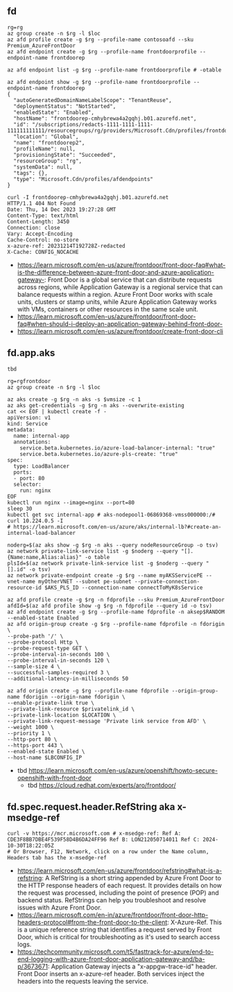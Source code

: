 ## fd

```
rg=rg
az group create -n $rg -l $loc
az afd profile create -g $rg --profile-name contosoafd --sku Premium_AzureFrontDoor
az afd endpoint create -g $rg --profile-name frontdoorprofile --endpoint-name frontdoorep
```

```
az afd endpoint list -g $rg --profile-name frontdoorprofile # -otable

az afd endpoint show -g $rg --profile-name frontdoorprofile --endpoint-name frontdoorep
{
  "autoGeneratedDomainNameLabelScope": "TenantReuse",
  "deploymentStatus": "NotStarted",
  "enabledState": "Enabled",
  "hostName": "frontdoorep-cmhybrewa4a2gqhj.b01.azurefd.net",
  "id": "/subscriptions/redacts-1111-1111-1111-111111111111/resourcegroups/rg/providers/Microsoft.Cdn/profiles/frontdoorprofile/afdendpoints/frontdoorep2",
  "location": "Global",
  "name": "frontdoorep2",
  "profileName": null,
  "provisioningState": "Succeeded",
  "resourceGroup": "rg",
  "systemData": null,
  "tags": {},
  "type": "Microsoft.Cdn/profiles/afdendpoints"
}
 
curl -I frontdoorep-cmhybrewa4a2gqhj.b01.azurefd.net
HTTP/1.1 404 Not Found
Date: Thu, 14 Dec 2023 19:27:28 GMT
Content-Type: text/html
Content-Length: 3450
Connection: close
Vary: Accept-Encoding
Cache-Control: no-store
x-azure-ref: 20231214T192728Z-redacted
X-Cache: CONFIG_NOCACHE
```

- https://learn.microsoft.com/en-us/azure/frontdoor/front-door-faq#what-is-the-difference-between-azure-front-door-and-azure-application-gateway-: Front Door is a global service that can distribute requests across regions, while Application Gateway is a regional service that can balance requests within a region. Azure Front Door works with scale units, clusters or stamp units, while Azure Application Gateway works with VMs, containers or other resources in the same scale unit.
- https://learn.microsoft.com/en-us/azure/frontdoor/front-door-faq#when-should-i-deploy-an-application-gateway-behind-front-door-
- https://learn.microsoft.com/en-us/azure/frontdoor/create-front-door-cli

## fd.app.aks

```
tbd

rg=rgfrontdoor
az group create -n $rg -l $loc

az aks create -g $rg -n aks -s $vmsize -c 1
az aks get-credentials -g $rg -n aks --overwrite-existing
cat << EOF | kubectl create -f -
apiVersion: v1
kind: Service
metadata:
  name: internal-app
  annotations:
    service.beta.kubernetes.io/azure-load-balancer-internal: "true"
    service.beta.kubernetes.io/azure-pls-create: "true"
spec:
  type: LoadBalancer
  ports:
  - port: 80
  selector:
    run: nginx
EOF
kubectl run nginx --image=nginx --port=80
sleep 30
kubectl get svc internal-app # aks-nodepool1-06869368-vmss000000:/# curl 10.224.0.5 -I
# https://learn.microsoft.com/en-us/azure/aks/internal-lb?#create-an-internal-load-balancer

noderg=$(az aks show -g $rg -n aks --query nodeResourceGroup -o tsv) 
az network private-link-service list -g $noderg --query "[].{Name:name,Alias:alias}" -o table
plsId=$(az network private-link-service list -g $noderg --query "[].id" -o tsv)
az network private-endpoint create -g $rg --name myAKSServicePE --vnet-name myOtherVNET --subnet pe-subnet --private-connection-resource-id $AKS_PLS_ID --connection-name connectToMyK8sService

az afd profile create -g $rg -n fdprofile --sku Premium_AzureFrontDoor
afdId=$(az afd profile show -g $rg -n fdprofile --query id -o tsv)
az afd endpoint create -g $rg --profile-name fdprofile -n aksep$RANDOM --enabled-state Enabled
az afd origin-group create -g $rg --profile-name fdprofile -n fdorigin \
--probe-path '/' \
--probe-protocol Http \
--probe-request-type GET \
--probe-interval-in-seconds 100 \
--probe-interval-in-seconds 120 \
--sample-size 4 \
--successful-samples-required 3 \
--additional-latency-in-milliseconds 50

az afd origin create -g $rg --profile-name fdprofile --origin-group-name fdorigin --origin-name fdorigin \
--enable-private-link true \
--private-link-resource $privatelink_id \
--private-link-location $LOCATION \
--private-link-request-message 'Private link service from AFD' \
--weight 1000 \
--priority 1 \
--http-port 80 \
--https-port 443 \
--enabled-state Enabled \
--host-name $LBCONFIG_IP
```

- tbd https://learn.microsoft.com/en-us/azure/openshift/howto-secure-openshift-with-front-door
  - tbd https://cloud.redhat.com/experts/aro/frontdoor/
  
## fd.spec.request.header.RefString aka x-msedge-ref

```
curl -v https://mcr.microsoft.com # x-msedge-ref: Ref A: CDE3F8BB7DBE4F539F58D4B6DA24FF96 Ref B: LON212050714011 Ref C: 2024-10-30T18:22:05Z
# Or Browser, F12, Network, click on a row under the Name column, Headers tab has the x-msedge-ref
```

- https://learn.microsoft.com/en-us/azure/frontdoor/refstring#what-is-a-refstring: A RefString is a short string appended by Azure Front Door to the HTTP response headers of each request. It provides details on how the request was processed, including the point of presence (POP) and backend status. RefStrings can help you troubleshoot and resolve issues with Azure Front Door.
- https://learn.microsoft.com/en-in/azure/frontdoor/front-door-http-headers-protocol#from-the-front-door-to-the-client: X-Azure-Ref. This is a unique reference string that identifies a request served by Front Door, which is critical for troubleshooting as it's used to search access logs.
- https://techcommunity.microsoft.com/t5/fasttrack-for-azure/end-to-end-logging-with-azure-front-door-application-gateway-and/ba-p/3673671: Application Gateway injects a "x-appgw-trace-id" header. Front Door inserts an x-azure-ref header. Both services inject the headers into the requests leaving the service.
